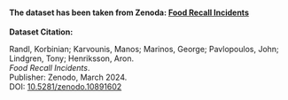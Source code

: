 #### The dataset has been taken from Zenoda: [Food Recall Incidents](https://zenodo.org/records/10891602)

   
**Dataset Citation:**

Randl, Korbinian; Karvounis, Manos; Marinos, George; Pavlopoulos, John; Lindgren, Tony; Henriksson, Aron.  
*Food Recall Incidents*.  
Publisher: Zenodo, March 2024.  
DOI: [10.5281/zenodo.10891602](https://doi.org/10.5281/zenodo.10891602)
